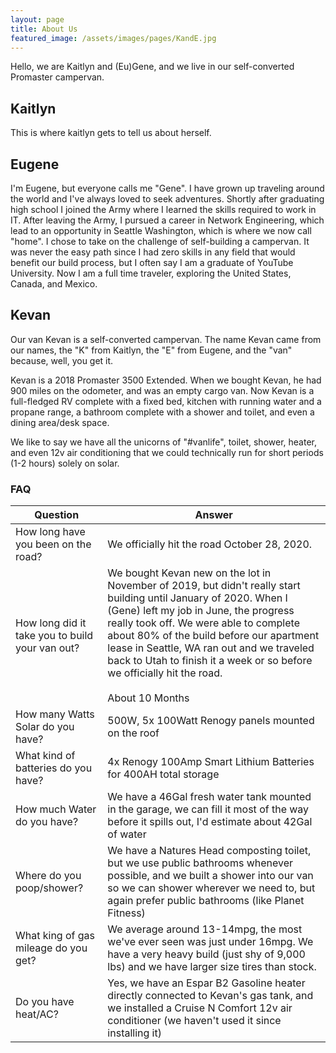 ```yaml
---
layout: page
title: About Us
featured_image: /assets/images/pages/KandE.jpg
---
```


Hello,
we are Kaitlyn and (Eu)Gene, and we live in our self-converted Promaster campervan.

## Kaitlyn

This is where kaitlyn gets to tell us about herself.

## Eugene

I'm Eugene, but everyone calls me "Gene". I have grown up traveling around the world and I've always loved to seek adventures. Shortly after graduating high school I joined the Army where I learned the skills required to work in IT. After leaving the Army, I pursued a career in Network Engineering, which lead to an opportunity in Seattle Washington, which is where we now call "home". I chose to take on the challenge of self-building a campervan. It was never the easy path since I had zero skills in any field that would benefit our build process, but I often say I am a graduate of YouTube University. Now I am a full time traveler, exploring the United States, Canada, and Mexico.

## Kevan

Our van Kevan is a self-converted campervan. The name Kevan came from our names, the "K" from Kaitlyn, the "E" from Eugene, and the "van" because, well, you get it.

Kevan is a 2018 Promaster 3500 Extended. When we bought Kevan, he had 900 miles on the odometer, and was an empty cargo van. Now Kevan is a full-fledged RV complete with a fixed bed, kitchen with running water and a propane range, a bathroom complete with a shower and toilet, and even a dining area/desk space.

We like to say we have all the unicorns of "#vanlife", toilet, shower, heater, and even 12v air conditioning that we could technically run for short periods (1-2 hours) solely on solar.



### FAQ

|Question|Answer|
|----------|----------|
|How long have you been on the road? | We officially hit the road October 28, 2020. |
|How long did it take you to build your van out? | We bought Kevan new on the lot in November of 2019, but didn't really start building until January of 2020. When I (Gene) left my job in June, the progress really took off. We were able to complete about 80% of the build before our apartment lease in Seattle, WA ran out and we traveled back to Utah to finish it a week or so before we officially hit the road. <br><br> About 10 Months|
|How many Watts Solar do you have? |500W, 5x 100Watt Renogy panels mounted on the roof|
|What kind of batteries do you have? |4x Renogy 100Amp Smart Lithium Batteries for 400AH total storage|
|How much Water do you have?|We have a 46Gal fresh water tank mounted in the garage, we can fill it most of the way before it spills out, I'd estimate about 42Gal of water|
|Where do you poop/shower? | We have a Natures Head composting toilet, but we use public bathrooms whenever possible, and we built a shower into our van so we can shower wherever we need to, but again prefer public bathrooms (like Planet Fitness)|
|What king of gas mileage do you get? | We average around 13-14mpg, the most we've ever seen was just under 16mpg. We have a very heavy build (just shy of 9,000 lbs) and we have larger size tires than stock. |
|Do you have heat/AC? | Yes, we have an Espar B2 Gasoline heater directly connected to Kevan's gas tank, and we installed a Cruise N Comfort 12v air conditioner (we haven't used it since installing it)



